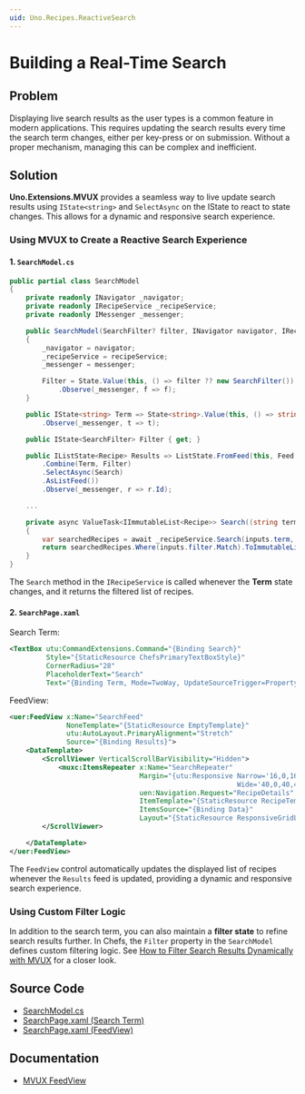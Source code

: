 ```yaml
---
uid: Uno.Recipes.ReactiveSearch
---
```


# Building a Real-Time Search

## Problem

Displaying live search results as the user types is a common feature in modern applications. This requires updating the search results every time the search term changes, either per key-press or on submission. Without a proper mechanism, managing this can be complex and inefficient.

## Solution

**Uno.Extensions.MVUX** provides a seamless way to live update search results using `IState<string>` and `SelectAsync` on the IState to react to state changes. This allows for a dynamic and responsive search experience.

### Using MVUX to Create a Reactive Search Experience

#### 1. `SearchModel.cs`

```csharp
public partial class SearchModel
{
    private readonly INavigator _navigator;
    private readonly IRecipeService _recipeService;
    private readonly IMessenger _messenger;

    public SearchModel(SearchFilter? filter, INavigator navigator, IRecipeService recipeService, IMessenger messenger)
    {
        _navigator = navigator;
        _recipeService = recipeService;
        _messenger = messenger;

        Filter = State.Value(this, () => filter ?? new SearchFilter())
            .Observe(_messenger, f => f);
    }

    public IState<string> Term => State<string>.Value(this, () => string.Empty)
        .Observe(_messenger, t => t);

    public IState<SearchFilter> Filter { get; }

    public IListState<Recipe> Results => ListState.FromFeed(this, Feed
        .Combine(Term, Filter)
        .SelectAsync(Search)
        .AsListFeed())
        .Observe(_messenger, r => r.Id);

    ...

    private async ValueTask<IImmutableList<Recipe>> Search((string term, SearchFilter filter) inputs, CancellationToken ct)
    {
        var searchedRecipes = await _recipeService.Search(inputs.term, inputs.filter, ct);
        return searchedRecipes.Where(inputs.filter.Match).ToImmutableList();
    }
}
```

The `Search` method in the `IRecipeService` is called whenever the **Term** state changes, and it returns the filtered list of recipes.

#### 2. `SearchPage.xaml`

Search Term:

```xml
<TextBox utu:CommandExtensions.Command="{Binding Search}"
         Style="{StaticResource ChefsPrimaryTextBoxStyle}"
         CornerRadius="28"
         PlaceholderText="Search"
         Text="{Binding Term, Mode=TwoWay, UpdateSourceTrigger=PropertyChanged}">
```

FeedView:

```xml
<uer:FeedView x:Name="SearchFeed"
              NoneTemplate="{StaticResource EmptyTemplate}"
              utu:AutoLayout.PrimaryAlignment="Stretch"
              Source="{Binding Results}">
    <DataTemplate>
        <ScrollViewer VerticalScrollBarVisibility="Hidden">
            <muxc:ItemsRepeater x:Name="SearchRepeater"
                                Margin="{utu:Responsive Narrow='16,0,16,16',
                                                        Wide='40,0,40,40'}"
                                uen:Navigation.Request="RecipeDetails"
                                ItemTemplate="{StaticResource RecipeTemplate}"
                                ItemsSource="{Binding Data}"
                                Layout="{StaticResource ResponsiveGridLayout}" />
        </ScrollViewer>

    </DataTemplate>
</uer:FeedView>
```

The `FeedView` control automatically updates the displayed list of recipes whenever the `Results` feed is updated, providing a dynamic and responsive search experience.

### Using Custom Filter Logic

In addition to the search term, you can also maintain a **filter state** to refine search results further. In Chefs, the `Filter` property in the `SearchModel` defines custom filtering logic. See [How to Filter Search Results Dynamically with MVUX](xref:Uno.Recipes.SearchFilters) for a closer look.

## Source Code

- [SearchModel.cs](https://github.com/unoplatform/uno.chefs/blob/139edc9eab65b322e219efb7572583551c40ad32/Chefs/Presentation/SearchModel.cs)
- [SearchPage.xaml (Search Term)](https://github.com/unoplatform/uno.chefs/blob/139edc9eab65b322e219efb7572583551c40ad32/Chefs/Views/SearchPage.xaml#L114-L118)
- [SearchPage.xaml (FeedView)](https://github.com/unoplatform/uno.chefs/blob/139edc9eab65b322e219efb7572583551c40ad32/Chefs/Views/SearchPage.xaml#L161-L177)

## Documentation

- [MVUX FeedView](xref:Uno.Extensions.Mvux.FeedView)
